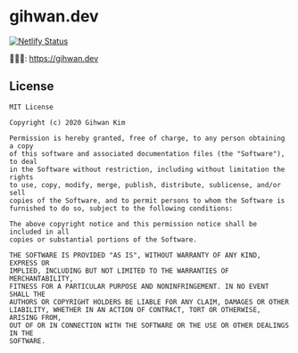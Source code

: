 # gihwan.dev

[![Netlify Status](https://api.netlify.com/api/v1/badges/58d1386e-82e3-41b6-a854-7a2bdbdf6607/deploy-status)](https://app.netlify.com/sites/gihwan-dev/deploys)

👨🏻‍💻: https://gihwan.dev

## License

```
MIT License

Copyright (c) 2020 Gihwan Kim

Permission is hereby granted, free of charge, to any person obtaining a copy
of this software and associated documentation files (the "Software"), to deal
in the Software without restriction, including without limitation the rights
to use, copy, modify, merge, publish, distribute, sublicense, and/or sell
copies of the Software, and to permit persons to whom the Software is
furnished to do so, subject to the following conditions:

The above copyright notice and this permission notice shall be included in all
copies or substantial portions of the Software.

THE SOFTWARE IS PROVIDED "AS IS", WITHOUT WARRANTY OF ANY KIND, EXPRESS OR
IMPLIED, INCLUDING BUT NOT LIMITED TO THE WARRANTIES OF MERCHANTABILITY,
FITNESS FOR A PARTICULAR PURPOSE AND NONINFRINGEMENT. IN NO EVENT SHALL THE
AUTHORS OR COPYRIGHT HOLDERS BE LIABLE FOR ANY CLAIM, DAMAGES OR OTHER
LIABILITY, WHETHER IN AN ACTION OF CONTRACT, TORT OR OTHERWISE, ARISING FROM,
OUT OF OR IN CONNECTION WITH THE SOFTWARE OR THE USE OR OTHER DEALINGS IN THE
SOFTWARE.
```
